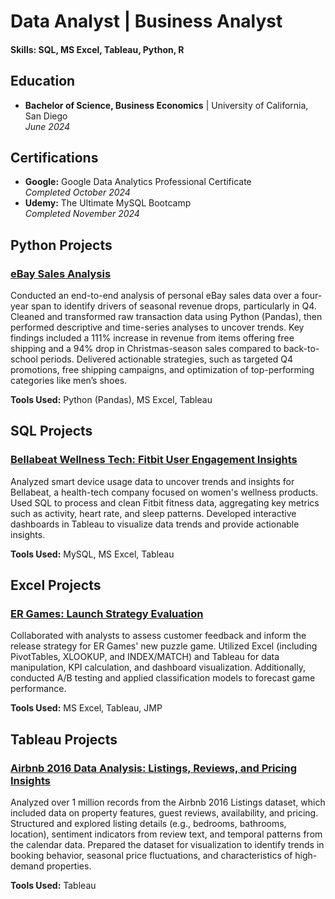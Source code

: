 # Data Analyst | Business Analyst

#### Skills: SQL, MS Excel, Tableau, Python, R

## Education
- **Bachelor of Science, Business Economics** | University of California, San Diego  
  _June 2024_

## Certifications
- **Google:** Google Data Analytics Professional Certificate  
  _Completed October 2024_
- **Udemy:** The Ultimate MySQL Bootcamp  
  _Completed November 2024_

## Python Projects
### [eBay Sales Analysis](https://github.com/matthewarucan/E-commerce-Analytics/blob/main/README.md)
Conducted an end-to-end analysis of personal eBay sales data over a four-year span to identify drivers of seasonal revenue drops, particularly in Q4. Cleaned and transformed raw transaction data using Python (Pandas), then performed descriptive and time-series analyses to uncover trends. Key findings included a 111% increase in revenue from items offering free shipping and a 94% drop in Christmas-season sales compared to back-to-school periods. Delivered actionable strategies, such as targeted Q4 promotions, free shipping campaigns, and optimization of top-performing categories like men’s shoes.

**Tools Used:** Python (Pandas), MS Excel, Tableau

## SQL Projects
### [Bellabeat Wellness Tech: Fitbit User Engagement Insights](https://github.com/matthewarucan/Google-Data-Analytics-Case-Study)
Analyzed smart device usage data to uncover trends and insights for Bellabeat, a health-tech company focused on women's wellness products. Used SQL to process and clean Fitbit fitness data, aggregating key metrics such as activity, heart rate, and sleep patterns. Developed interactive dashboards in Tableau to visualize data trends and provide actionable insights.

**Tools Used:** MySQL, MS Excel, Tableau

## Excel Projects
### [ER Games: Launch Strategy Evaluation](https://github.com/matthewarucan/ER-Games)
Collaborated with analysts to assess customer feedback and inform the release strategy for ER Games' new puzzle game. Utilized Excel (including PivotTables, XLOOKUP, and INDEX/MATCH) and Tableau for data manipulation, KPI calculation, and dashboard visualization. Additionally, conducted A/B testing and applied classification models to forecast game performance.

**Tools Used:** MS Excel, Tableau, JMP

## Tableau Projects
### [Airbnb 2016 Data Analysis: Listings, Reviews, and Pricing Insights](https://github.com/matthewarucan/Tableau-Airbnb)
Analyzed over 1 million records from the Airbnb 2016 Listings dataset, which included data on property features, guest reviews, availability, and pricing. Structured and explored listing details (e.g., bedrooms, bathrooms, location), sentiment indicators from review text, and temporal patterns from the calendar data. Prepared the dataset for visualization to identify trends in booking behavior, seasonal price fluctuations, and characteristics of high-demand properties.

**Tools Used:** Tableau
